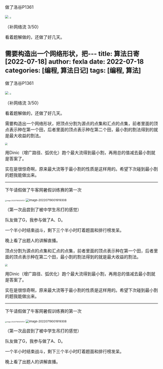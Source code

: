 做了洛谷P1361

<img src="https://s2.loli.net/2022/07/18/NmXTManHCvUp1iI.png" style="zoom:67%;" />

<img src="https://s2.loli.net/2022/07/18/LgCQXetkYK2owyH.png" style="zoom: 33%;" />

（补网络流 3/50）

看着题解做的，还做了好几天。

需要构造出一个网络形状，把---
title: 算法日寄[2022-07-18]
author: fexla
date: 2022-07-18
categories: [编程, 算法日记]
tags: [编程, 算法]
---
做了洛谷P1361

<img src="https://s2.loli.net/2022/07/18/NmXTManHCvUp1iI.png" style="zoom:67%;" />

<img src="https://s2.loli.net/2022/07/18/LgCQXetkYK2owyH.png" style="zoom: 33%;" />

（补网络流 3/50）

看着题解做的，还做了好几天。

需要构造出一个网络形状，把顶点分割为源点的点集和汇点的点集，前者里面的顶点表示种在第一个田，后者里面的顶点表示种在第二个田，最小割的割法得到的就是最大收益的割法。

<img src="https://cdn.luogu.com.cn/upload/image_hosting/ximtf967.png" style="zoom:50%;" />

用Dinic（增广路径、弧优化）跑个最大流得到最小割，再用总的值减去最小割就是答案了。

实在是很惊奇啊，原来最大流等于最小割的性质是这样用的。希望下次碰到最小割的题我能做出来。

---

下午请假做了牛客网暑假训练赛的第一次

<img src="https://s2.loli.net/2022/07/19/pwhCJWZdEqUtsPo.png" alt="image-20220719002147511" style="zoom:33%;" />

<img src="https://s2.loli.net/2022/07/19/iIAmK1c3ZtOdqLu.png" alt="image-20220719001919308" style="zoom:67%;" />

（第一次品尝到了被中学生吊打的感觉）

队友做了G，我参与做了A、D。

一个半小时结束战斗，剩下三个半小时盯着题面和排行榜发呆。

晚上看了出题人的讲解直播。

顶点分割为源点的点集和汇点的点集，前者里面的顶点表示种在第一个田，后者里面的顶点表示种在第二个田，最小割的割法得到的就是最大收益的割法。

<img src="https://cdn.luogu.com.cn/upload/image_hosting/ximtf967.png" style="zoom:50%;" />

用Dinic（增广路径、弧优化）跑个最大流得到最小割，再用总的值减去最小割就是答案了。

实在是很惊奇啊，原来最大流等于最小割的性质是这样用的。希望下次碰到最小割的题我能做出来。

---

下午请假做了牛客网暑假训练赛的第一次

<img src="https://s2.loli.net/2022/07/19/pwhCJWZdEqUtsPo.png" alt="image-20220719002147511" style="zoom:33%;" />

<img src="https://s2.loli.net/2022/07/19/iIAmK1c3ZtOdqLu.png" alt="image-20220719001919308" style="zoom:67%;" />

（第一次品尝到了被中学生吊打的感觉）

队友做了G，我参与做了A、D。

一个半小时结束战斗，剩下三个半小时盯着题面和排行榜发呆。

晚上看了出题人的讲解直播。


